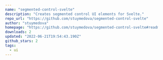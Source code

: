 ```yaml
---
name: "segmented-control-svelte"
description: "Creates segmented control UI elements for Svelte."
repo_url: "https://github.com/stuymedova/segmented-control-svelte"
author: "stuymedova"
homepage: "https://github.com/stuymedova/segmented-control-svelte#readme"
downloads: 2
updated: "2022-06-21T19:54:43.190Z"
github_stars: 2
tags: 
  - ui
---
```

